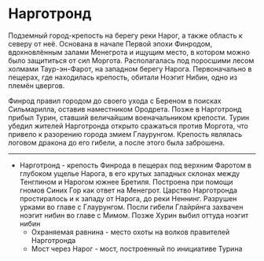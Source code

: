 # Нарготронд

Подземный город-крепость на берегу реки Нарог, а также область к северу от неё.
Основана в начале Первой эпохи Финродом, вдохновлённым залами Менегрота и
ищущим место, в котором можно было защититься от сил Моргота. Располагалась под
поросшими лесом холмами Таур-эн-Фарот, на западном берегу Нарога. Первоначально
в пещерах, где находилась крепость, обитали Ноэгит Нибин, одно из племён
цвергов.

Финрод правил городом до своего ухода с Береном в поисках Сильмарилла, оставив
наместником Ородрета. Позже в Нарготронд прибыл Турин, ставший величайшим
военачальником крепости. Турин убедил жителей Нарготронда открыто сражаться
против Моргота, что привело к разорению города змием Глаурунгом. Крепость
являлась логовом дракона до его гибели, а после этого была заброшена.

----

*   Нарготронд - крепость Финрода в пещерах под верхним Фаротом в глубоком
    ущелье Нарога, в его крутых западных склонах между Тенглином и Нарогом
    южнее Бретиля. Построена при помощи гномов Синих Гор как ответ на Менегрот.
    Царство Нарготронда простиралось и к западу от Нарога, до реки Неннинг.
    Разрушен урками во главе с Глаурунгом. Посли гибели Глайрйнга захвачен
    ноэгит нибин во главе с Мимом. Позже Хурин выбил оттуда ноэгит нибин
    *   Охраняемая равнина - место охоты на волков правителей Нарготронда
    *   Мост через Нарог - мост, построенный по инициативе Турина
